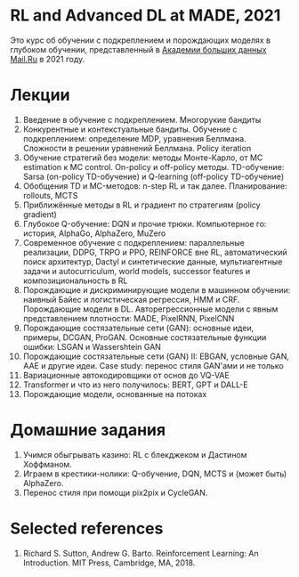 # RL and Advanced DL at MADE, 2021

Это курс об обучении с подкреплением и порождающих моделях в глубоком обучении, представленный в [Академии больших данных Mail.Ru](https://data.mail.ru/) в 2021 году. <!--- [Все материалы](https://logic.pdmi.ras.ru/~sergey/teaching/maderl2021.html)-->

# Лекции
1. Введение в обучение с подкреплением. Многорукие бандиты  <!--- :[запись](https://www.youtube.com/watch?v=xW1dxZNeWWk)-->
2. Конкурентные и контекстуальные бандиты. Обучение с подкреплением: определение MDP, уравнения Беллмана. Сложности в решении уравнений Беллмана. Policy iteration  <!--- :[запись](https://www.youtube.com/watch?v=sVehB6JgWIs)-->
3. Обучение стратегий без модели: методы Монте-Карло, от MC estimation к MC control. On-policy и off-policy методы. TD-обучение: Sarsa (on-policy TD-обучение) и Q-learning (off-policy TD-обучение) <!--- :[запись](https://youtu.be/4chjddQ3UVk)-->
4. Обобщения TD и MC-методов: n-step RL и так далее. Планирование: rollouts, MCTS <!--- :[запись](https://youtu.be/ZHImFAYg0xk)-->
5. Приближённые методы в RL и градиент по стратегиям (policy gradient) <!--- :[запись](https://youtu.be/s1qzIlCNeVU)-->
6. Глубокое Q-обучение: DQN и прочие трюки. Компьютерное го: история, AlphaGo, AlphaZero, MuZero <!--- :[запись](https://www.youtube.com/watch?v=530reZ6pSVg)-->
7. Современное обучение с подкреплением: параллельные реализации, DDPG, TRPO и PPO, REINFORCE вне RL, автоматический поиск архитектур, Dactyl и синтетические данные, мультиагентные задачи и autocurriculum, world models, successor features и композициональность в RL <!--- :[запись](https://www.youtube.com/watch?v=qqIWiqwZZXc)-->
8. Порождающие и дискриминирующие модели в машинном обучении: наивный Байес и логистическая регрессия, HMM и CRF. Порождающие модели в DL. Авторегрессионные модели с явным представлением плотности: MADE, PixelRNN, PixelCNN <!--- :[запись](https://www.youtube.com/watch?v=v2-E8QofIkw)-->
9. Порождающие состязательные сети (GAN): основные идеи, примеры, DCGAN, ProGAN. Основные состязательные функции ошибки: LSGAN и Wassershtein GAN  <!--- :[запись](https://www.youtube.com/watch?v=zIwTZMm8mSQ)-->
10. Порождающие состязательные сети (GAN) II: EBGAN, условные GAN, AAE и другие идеи. Case study: перенос стиля GAN'ами и не только <!--- :[запись](https://www.youtube.com/watch?v=D8882XpGVoc)-->
11. Вариационные автокодировщики от основ до VQ-VAE <!--- :[запись](https://www.youtube.com/watch?v=3TyFcbhDFPw)-->
12. Transformer и что из него получилось: BERT, GPT и DALL-E <!--- :[запись](https://www.youtube.com/watch?v=FiDa5OFccz8)-->
13. Порождающие модели, основанные на потоках <!--- :[запись](https://www.youtube.com/watch?v=N6AQhMn0-ec)-->

# Домашние задания
1. Учимся обыгрывать казино: RL с блекджеком и Дастином Хоффманом.
2. Играем в крестики-нолики: Q-обучение, DQN, MCTS и (может быть) AlphaZero.
3. Перенос стиля при помощи pix2pix и CycleGAN.

# Selected references
1. Richard S. Sutton, Andrew G. Barto.  Reinforcement Learning: An Introduction. MIT Press, Cambridge, MA, 2018.
